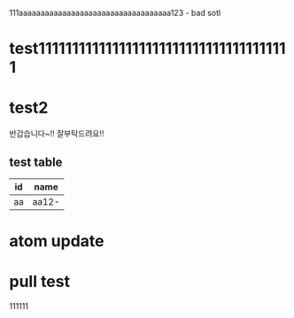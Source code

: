 111aaaaaaaaaaaaaaaaaaaaaaaaaaaaaaaaaaa123 - bad sotl
# test11111111111111111111111111111111111111
# test2
반갑습니다~!! 잘부탁드려요!!

## test table

|id |name |
|---|-----|
|aa |aa12-|

# atom update

# pull test
111111
